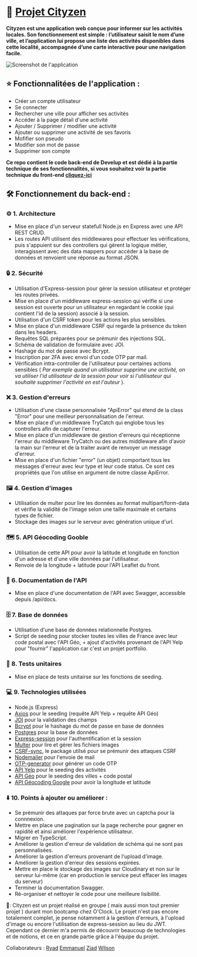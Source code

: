 # 🌟 [Projet Cityzen](https://cityzen.up.railway.app)

**Cityzen est une application web conçue pour informer sur les activités locales. Son fonctionnement est simple : l’utilisateur saisit le nom d’une ville, et l’application lui propose une liste des activités disponibles dans cette localité, accompagnée d’une carte interactive pour une navigation facile.**

![Screenshot de l'application](/assets/screenshot-home.png)


## ⭐ Fonctionnalitées de l'application :

- Créer un compte utilisateur
- Se connecter
- Rechercher une ville pour afficher ses activités
- Accéder à la page détail d'une activité
- Ajouter / Supprimer / modifier une activité
- Ajouter ou supprimer une activité de ses favoris
- Mofifier son pseudo
- Modifier son mot de passe
- Supprimer son compte

**Ce repo contient le code back-end de Develup et est dédié à la partie technique de ses fonctionnalités, si vous souhaitez voir la partie technique du front-end [cliquez-ici](https://github.com/PeterLeSouchu/Cityzen-front)**

## 🛠️ Fonctionnement du back-end :

### ⚙️ 1. Architecture

- Mise en place d'un serveur statefull Node.js en Express avec une API REST CRUD.
- Les routes API utilisent des middlewares pour effectuer les vérifications, puis s'appuient sur des controllers qui gèrent la logique métier, interagissent avec des data mappers pour accéder à la base de données et renvoient une réponse au format JSON.

### 🔒 2. Sécurité

- Utilisation d'Express-session pour gérer la session utilisateur et protéger  les routes privées.
- Mise en place d'un middleware express-session qui vérifie si une session est ouverte pour un utilisateur en regardant le cookie (qui contient l'id de la session) associé à la session.
- Utilisation d'un CSRF token pour les actions les plus sensibles.
- Mise en place d'un middleware CSRF qui regarde la présence du token dans les headers.
- Requêtes SQL préparées pour se prémunir des injections SQL.
- Schéma de validation de formulaire avec JOI.
- Hashage du mot de passe avec Bcrypt.
- Inscription par 2FA avec envoi d'un code OTP par mail.
- Vérification intra-controller de l'utilisateur pour certaines actions sensibles ( _Par exemple quand un utilisateur supprime une activité, on va utiliser l'id utilisateur de la session pour voir si l'utilisateur qui souhaite supprimer l'activité en est l'auteur_ ).

### ❌ 3. Gestion d'erreurs

- Utilisation d'une classe personnalisée "ApiError" qui étend de la class "Error" pour une meilleur personnalisation de l'erreur.
- Mise en place d'un middleware TryCatch qui englobe tous les controllers afin de capturer l'erreur.
- Mise en place d'un middleware de gestion d'erreurs qui réceptionne l'erreur du middleware TryCatch ou des autres middleware afin d'avoir la main sur l'erreur et de la traiter avant de renvoyer un message d'erreur.
- Mise en place d'un fichier "error" (un objet) comportant tous les messages d'erreur avec leur type et leur code status. Ce sont ces propriétés que l'on utilise en argument de notre classe ApiError. 


### 🖼️ 4. Gestion d'images

- Utilisation de multer pour lire les données au format multipart/form-data et vérifie la validité de l'image selon une taille maximale et certains types de fichier.
- Stockage des images sur le serveur avec génération unique d'url. 

### 🗺️ 5. API Géocoding Gooble
- Utilisation de cette API pour avoir la latitude et longitude en fonction d'un adresse et d'une ville données par l'utilisateur.
- Renvoie de la longitude + latitude pour l'API Leaflet du front.

### 📖 6. Documentation de l'API

- Mise en place d'une documentation de l'API avec Swagger, accessible depuis /api/docs.

### 🗄️ 7. Base de données

- Utilisation d'une base de données relationnelle Postgres.
- Script de seeding pour stocker toutes les villes de France avec leur code postal avec l'API Géo, + ajout d'activités provenant de l'API Yelp pour "fournir" l'application car c'est un projet portfolio.

### 🧪 8. Tests unitaires
- Mise en place de tests unitairse sur les fonctions de seeding.

### 💻 9. Technologies utilisées

- Node.js (Express)
- [Axios](https://www.npmjs.com/package/axios) pour le seeding (requête API Yelp + requête API Géo)
- [JOI](https://www.npmjs.com/package/joi) pour la validation des champs
- [Bcrypt](https://www.npmjs.com/package/bcrypt) pour le hashage du mot de passe en base de données
- [Postgres](https://www.npmjs.com/package/pg) pour la base de données
- [Express-session](https://www.npmjs.com/package/express-session) pour l'authentification et la session
- [Multer](https://www.npmjs.com/package/multer) pour lire et gérer les fichiers images
- [CSRF-sync](https://www.npmjs.com/package/csrf-sync), le package utilsé pour se prémunir des attaques CSRF
- [Nodemailer](https://www.npmjs.com/package/nodemailer) pour l'envoie de mail
- [OTP-generator](https://www.npmjs.com/package/otp-generator) pour générer un code OTP
- [API Yelp](https://docs.developer.yelp.com/docs/fusion-intro) pour le seeding des activités
- [API Géo](https://geo.api.gouv.fr/) pour le seeding des villes + code postal
- [API Géocoding Google](https://geo.api.gouv.fr/) pour avoir la longitude et latitude


### ⬇️ 10. Points à ajouter ou améliorer :

- Se prémunir des attaques par force brute avec un captcha pour la connnexion.
- Mettre en place une pagination sur la page recherche pour gagner en rapidité et ainsi améliorer l'expérience utilisateur.
- Migrer en TypeScript.
- Améliorer la gestion d'erreur de validation de schéma qui ne sont pas personnalisées.
- Améliorer la gestion d'erreurs provenant de l'upload d'image.
- Améliorer la gestion d'erreur des sessions expirées.
- Mettre en place le stockage des images sur Cloudinary et non sur le serveur lui-même (car en production le service peut effacer les images du serveur)
- Terminer la documentation Swagger.
- Ré-organiser et nettoyer le code pour une meilleure lisibilité.


🚨: Cityzen est un projet réalisé en groupe ( mais aussi mon tout premier projet ) durant mon bootcamp chez O'Clock. Le projet n'est pas encore totalement complet, je pense notamment à la gestion d'erreurs, à l'upload d'image ou encore l'utilisation de express-session au lieu du JWT. Cependant ce dernier m'a permis de découvrir beaucoup de technologies et de notions, et ce en grande partie grâce à l'équipe du projet.

Collaborateurs : 
[Ryad](https://github.com/RyadC)
[Emmanuel](https://github.com/CHARLESEmmanuel-25)
[Ziad](https://github.com/ziadelidrissi)
[Wilson](https://github.com/SemedoWilson)



